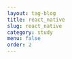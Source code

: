 ```yaml
---
layout: tag-blog
title: react_native
slug: react_native
category: study
menu: false
order: 2
---
```

